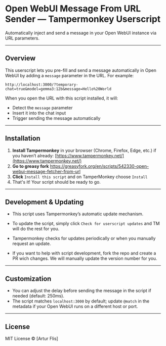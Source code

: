 # Open WebUI Message From URL Sender — Tampermonkey Userscript

Automatically inject and send a message in your Open WebUI instance via URL parameters.

---

## Overview

This userscript lets you pre-fill and send a message automatically in Open WebUI by adding a `message` parameter in the URL. For example:

```
http://localhost:3000/?temporary-chat=true&model=gemma3:12b&message=Hello%20World
```

When you open the URL with this script installed, it will:

* Detect the `message` parameter
* Insert it into the chat input
* Trigger sending the message automatically

---

## Installation

1. **Install Tampermonkey** in your browser (Chrome, Firefox, Edge, etc.) if you haven’t already:
   [https://www.tampermonkey.net/](https://www.tampermonkey.net/)
2. **Go to greasy fork** https://greasyfork.org/en/scripts/542330-open-webui-message-fetcher-from-url
4. **Click** `Install this script` and on TamperMonkey choose `Install`
3. That's it! Your script should be ready to go.

---

## Development & Updating

* This script uses Tampermonkey’s automatic update mechanism.
* To update the script, simply click `Check for userscript updates` and TM will do the rest for you. 
* Tampermonkey checks for updates periodically or when you manually request an update.

* If you want to help with script development, fork the repo and create a PR wich changes. We will manually update the version number for you.

---

## Customization

* You can adjust the delay before sending the message in the script if needed (default: 250ms).
* The script matches `localhost:3000` by default; update `@match` in the metadata if your Open WebUI runs on a different host or port.

---

## License

MIT License © \[Artur Flis]
